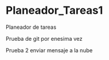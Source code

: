 # Planeador_Tareas1
Planeador de tareas


Prueba de git por enesima vez


Prueba 2 enviar mensaje a la nube